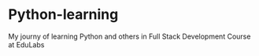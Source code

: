 # Python-learning
My journy of learning Python and others in Full Stack Development Course at EduLabs
